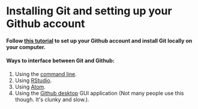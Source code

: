 # Installing Git and setting up your Github account

#### Follow [this tutorial](http://kbroman.org/github_tutorial/pages/first_time.html) to set up your Github account and install Git locally on your computer.

#### Ways to interface between Git and Github:
1. Using the [command line](basic_git_commands.md).
1. Using [RStudio](http://r-pkgs.had.co.nz/git.html#git-init).
1. Using [Atom](https://atom.io/).
1. Using the [Github desktop](https://desktop.github.com/) GUI application (Not many people use this though. It's clunky and slow.).
